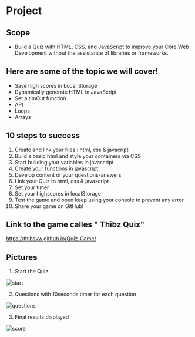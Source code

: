 # Project

## Scope 

* Build a Quiz with HTML, CSS, and JavaScript to improve your Core Web Development without the assistance of libraries or frameworks.

##  Here are some of the topic we will cover!

* Save high scores in Local Storage
* Dynamically generate HTML in JavaScript
* Set a timOut function 
* API
* Loops
* Arrays

## 10 steps to success 

1. Create and link your files : html, css & javacript
2. Build a basic html and style your containers via CSS
3. Start building your variables in javascript 
4. Create your functions in javascript
5. Develop content of your questions-answers
6. Link your Quiz to html, css & javascript 
7. Set your timer 
8. Set your highscores in localStorage
9. Test the game and open keep using your console to prevent any error
10. Share your game on GitHub!

## Link to the game calles " Thibz Quiz"

https://thibsvw.github.io/Quiz-Game/ 

## Pictures 

1. Start the Quiz

![start](https://user-images.githubusercontent.com/64518932/83929751-12905200-a7c7-11ea-827c-1f96626c5389.JPG)

2. Questions with 10seconds timer for each question

![questions](https://user-images.githubusercontent.com/64518932/83929769-2a67d600-a7c7-11ea-84d5-6e249bd3e020.JPG)

3. Final results displayed 

![score](https://user-images.githubusercontent.com/64518932/83929795-3ce20f80-a7c7-11ea-923b-3a9a73cdc79b.JPG)












